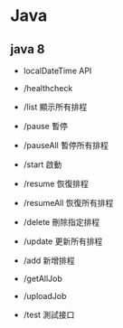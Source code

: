 # Java

## java 8

- localDateTime API

- /healthcheck
- /list 顯示所有排程
- /pause 暫停
- /pauseAll 暫停所有排程
- /start 啟動
- /resume 恢復排程
- /resumeAll 恢復所有排程
- /delete 刪除指定排程
- /update 更新所有排程
- /add 新增排程
- /getAllJob
- /uploadJob
- /test 測試接口
